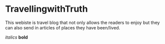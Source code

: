 # TravellingwithTruth

This webiste is travel blog that not only allows the readers to enjoy but they can also send in articles of places they have been/lived.

*italics*
**bold**
